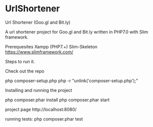# UrlShortener
Url Shortener (Goo.gl and Bit.ly) 

A url shortener project for Goo.gl and Bit.ly written in PHP7.0 with Slim framework.

Prerequesites 
Xampp (PHP7.+)
Slim-Skeleton https://www.slimframework.com/

Steps to run it.

Check out the repo 

php composer-setup.php
php -r "unlink('composer-setup.php');"

Installing and running the project

php composer.phar install
php composer.phar start

project page
http://localhost:8080/

running tests:
php composer.phar test

